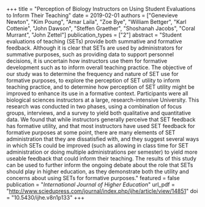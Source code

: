 +++
title = "Perception of Biology Instructors on Using Student Evaluations to Inform Their Teaching"
date = 2019-02-01
authors = ["Genevieve Newton", "Kim Poung", "Amar Laila", "Zoe Bye", "William Bettger", "Karl Cottenie", "John Dawson", "Steffen Graether", "Shoshanah Jacobs", "Coral Murrant", "John Zettel"]
publication_types = ["2"]
abstract = "Student evaluations of teaching (SETs) provide both summative and formative feedback. Although it is clear that SETs are used by administrators for summative purposes, such as providing data to support personnel decisions, it is uncertain how instructors use them for formative development such as to inform overall teaching practice. The objective of our study was to determine the frequency and nature of SET use for formative purposes, to explore the perception of SET utility to inform teaching practice, and to determine how perception of SET utility might be improved to enhance its use in a formative context. Participants were all biological sciences instructors at a large, research-intensive University. This research was conducted in two phases, using a combination of focus groups, interviews, and a survey to yield both qualitative and quantitative data. We found that while instructors generally perceive that SET feedback has formative utility, and that most instructors have used SET feedback for formative purposes at some point, there are many elements of SET administration that they are dissatisfied with, and they suggest several ways in which SETs could be improved (such as allowing in class time for SET administration or doing multiple administrations per semester) to yield more useable feedback that could inform their teaching. The results of this study can be used to further inform the ongoing debate about the role that SETs should play in higher education, as they demonstrate both the utility and concerns about using SETs for formative purposes."
featured = false
publication = "*International Journal of Higher Education*"
url_pdf = "http://www.sciedupress.com/journal/index.php/ijhe/article/view/14851"
doi = "10.5430/ijhe.v8n1p133"
+++

